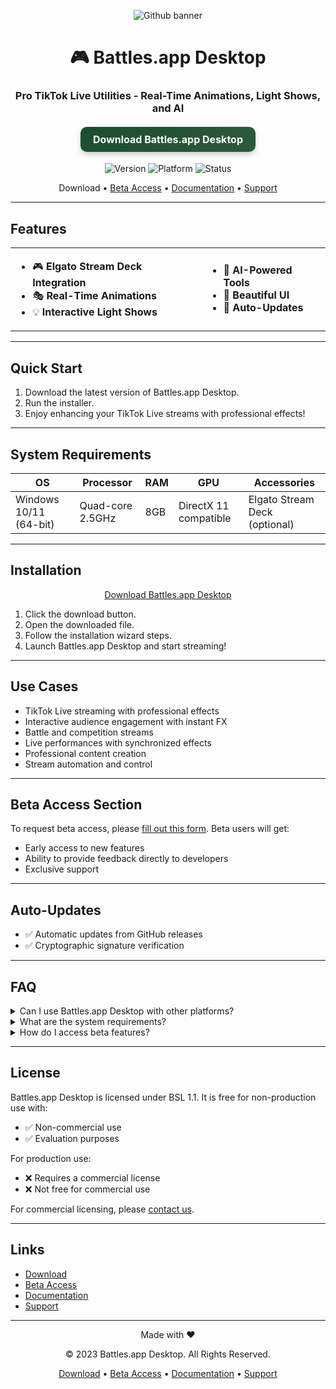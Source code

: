 <div align="center">

![Github banner](./.github/banner.gif)
# 🎮 Battles.app Desktop
### Pro TikTok Live Utilities - Real-Time Animations, Light Shows, and AI
<a href="https://github.com/battles-app/desktop/releases/download/v0.0.3/battles.app_0.0.3_x64-setup.exe" style="background: linear-gradient(145deg, #1a4d2e, #2d5a3d); border: none; color: white; padding: 10px 20px; text-align: center; text-decoration: none; display: inline-block; font-size: 16px; margin: 4px 2px; cursor: pointer; border-radius: 10px; box-shadow: 0 4px 8px 0 rgba(0,0,0,0.2); font-weight: bold;">Download Battles.app Desktop</a>

![Version](https://img.shields.io/badge/version-0.0.3-blue?style=for-the-badge)
![Platform](https://img.shields.io/badge/platform-Windows%2010%2F11%20(64-bit)-blueviolet?style=for-the-badge&logo=windows)
![Status](https://img.shields.io/badge/status-Closed%20Beta-red?style=for-the-badge)

Download • [Beta Access](#beta-access-section) • [Documentation](#) • [Support](#)

</div>

---

## Features

<table>
<tr>
<td>

- 🎮 **Elgato Stream Deck Integration**
- 🎭 **Real-Time Animations**
- 💡 **Interactive Light Shows**

</td>
<td>

- 🤖 **AI-Powered Tools**
- 🎨 **Beautiful UI**
- 🔄 **Auto-Updates**

</td>
</tr>
</table>

---

## Quick Start

1. Download the latest version of Battles.app Desktop.
2. Run the installer.
3. Enjoy enhancing your TikTok Live streams with professional effects!

---

## System Requirements

| OS          | Processor        | RAM | GPU | Accessories          |
|-------------|------------------|-----|-----|----------------------|
| Windows 10/11 (64-bit) | Quad-core 2.5GHz | 8GB | DirectX 11 compatible | Elgato Stream Deck (optional) |

---

## Installation

<div align="center">

[Download Battles.app Desktop](https://github.com/battles-app/desktop/releases/download/v0.0.3/battles.app_0.0.3_x64-setup.exe)

</div>

1. Click the download button.
2. Open the downloaded file.
3. Follow the installation wizard steps.
4. Launch Battles.app Desktop and start streaming!

---

## Use Cases

- TikTok Live streaming with professional effects
- Interactive audience engagement with instant FX
- Battle and competition streams
- Live performances with synchronized effects
- Professional content creation
- Stream automation and control

---

## Beta Access Section

To request beta access, please [fill out this form](#). Beta users will get:

- Early access to new features
- Ability to provide feedback directly to developers
- Exclusive support

---

## Auto-Updates

- ✅ Automatic updates from GitHub releases
- ✅ Cryptographic signature verification

---

## FAQ

<details>
<summary>Can I use Battles.app Desktop with other platforms?</summary>
Currently, Battles.app Desktop is optimized for TikTok Live streams.
</details>

<details>
<summary>What are the system requirements?</summary>
Requires Windows 10/11 (64-bit), Quad-core 2.5GHz processor, 8GB RAM, DirectX 11 compatible GPU.
</details>

<details>
<summary>How do I access beta features?</summary>
Beta access is granted to a limited number of users. Please request access through the provided form.
</details>

---

## License

Battles.app Desktop is licensed under BSL 1.1. It is free for non-production use with:

- ✅ Non-commercial use
- ✅ Evaluation purposes

For production use:

- ❌ Requires a commercial license
- ❌ Not free for commercial use

For commercial licensing, please [contact us](#).

---

## Links

- [Download](https://github.com/battles-app/desktop/releases/download/v0.0.3/battles.app_0.0.3_x64-setup.exe)
- [Beta Access](#beta-access-section)
- [Documentation](#)
- [Support](#)

<div align="center">

---

Made with ❤️

© 2023 Battles.app Desktop. All Rights Reserved.

[Download](https://github.com/battles-app/desktop/releases/download/v0.0.3/battles.app_0.0.3_x64-setup.exe) • [Beta Access](#beta-access-section) • [Documentation](#) • [Support](#)

</div>